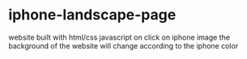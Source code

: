 # iphone-landscape-page
 website built with html/css javascript
 on click on iphone image the background of the website will change according to the iphone color
